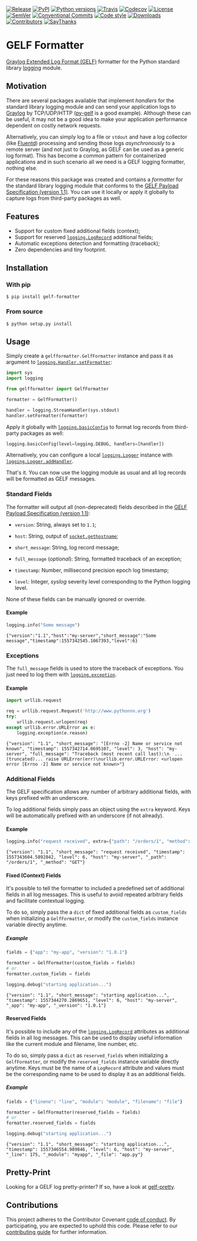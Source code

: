 [![Release](https://img.shields.io/github/release/joaodrp/gelf-formatter.svg)](https://github.com/joaodrp/gelf-formatter/releases/latest)
[![PyPI](https://img.shields.io/pypi/v/gelf-formatter.svg)](https://pypi.org/project/gelf-formatter/)
[![Python versions](https://img.shields.io/pypi/pyversions/gelf-formatter.svg)](https://pypi.org/project/gelf-formatter/)
[![Travis](https://img.shields.io/travis/com/joaodrp/gelf-formatter.svg)](https://travis-ci.com/joaodrp/gelf-formatter)
[![Codecov](https://codecov.io/github/joaodrp/gelf-formatter/coverage.svg?branch=master)](https://codecov.io/github/joaodrp/gelf-formatter)
[![License](https://img.shields.io/badge/license-MIT-brightgreen.svg)](LICENSE)
[![SemVer](https://img.shields.io/badge/semver-2.0.0-blue.svg)](https://semver.org/)
[![Conventional Commits](https://img.shields.io/badge/conventional%20commits-1.0.0-yellow.svg)](https://conventionalcommits.org)
[![Code style](https://img.shields.io/badge/code%20style-black-000000.svg)](https://github.com/ambv/black)
[![Downloads](https://pepy.tech/badge/gelf-formatter)](https://pepy.tech/project/gelf-formatter)
[![Contributors](https://img.shields.io/github/contributors/joaodrp/gelf-formatter.svg)](https://github.com/joaodrp/gelf-formatter/graphs/contributors)
[![SayThanks](https://img.shields.io/badge/say%20thanks-%E2%98%BC-1EAEDB.svg)](https://saythanks.io/to/joaodrp)

# GELF Formatter

[Graylog Extended Log Format (GELF)](http://docs.graylog.org/en/latest/pages/gelf.html) formatter for the Python standard library [logging](https://docs.python.org/3/library/logging.html) module.

## Motivation

There are several packages available that implement *handlers* for the standard library logging module and can send your application logs to [Graylog](https://www.graylog.org/) by TCP/UDP/HTTP ([py-gelf](https://pypi.org/project/pygelf/) is a good example). Although these can be useful, it may not be a good idea to make your application performance dependent on costly network requests.

Alternatively, you can simply log to a file or `stdout` and have a log collector (like [Fluentd](https://www.fluentd.org/)) processing and sending those logs *asynchronously* to a remote server (and not just to Graylog, as GELF can be used as a generic log format). This has become a common pattern for containerized applications and in such scenario all we need is a GELF logging formatter, nothing else.

For these reasons this package was created and contains a *formatter* for the standard library logging module that conforms to the [GELF Payload Specification (version 1.1)](http://docs.graylog.org/en/3.0/pages/gelf.html#gelf-payload-specification). You can use it locally or apply it globally to capture logs from third-party packages as well.

## Features

- Support for custom fixed additional fields (context);
- Support for reserved [`logging.LogRecord`](https://docs.python.org/3/library/logging.html#logrecord-attributes) additional fields;
- Automatic exceptions detection and formatting (traceback);
- Zero dependencies and tiny footprint.

## Installation

### With pip

```text
$ pip install gelf-formatter
```

### From source

```text
$ python setup.py install
```

## Usage

Simply create a `gelfformatter.GelfFormatter` instance and pass it as argument to [`logging.Handler.setFormatter`](https://docs.python.org/3/library/logging.html#logging.Handler.setFormatter):

```py
import sys
import logging

from gelfformatter import GelfFormatter

formatter = GelfFormatter()

handler = logging.StreamHandler(sys.stdout)
handler.setFormatter(formatter)
```

Apply it globally with [`logging.basicConfig`](https://docs.python.org/3/library/logging.html#logging.basicConfig) to format log records from third-party packages as well:

```py
logging.basicConfig(level=logging.DEBUG, handlers=[handler])
```

Alternatively, you can configure a local [`logging.Logger`](https://docs.python.org/3/library/logging.html#logging.Logger) instance with [`logging.Logger.addHandler`](https://docs.python.org/3/library/logging.html#logging.Logger.addHandler).

That's it. You can now use the logging module as usual and all log records will be formatted as GELF messages.

### Standard Fields

The formatter will output all (non-deprecated) fields described in the [GELF Payload Specification (version 1.1)](http://docs.graylog.org/en/latest/pages/gelf.html#gelf-payload-specification):

- `version`: String, always set to `1.1`;

- `host`: String, output of [`socket.gethostname`](https://docs.python.org/3/library/socket.html#socket.gethostname);
- `short_message`: String, log record message;
- `full_message` (*optional*): String, formatted traceback of an exception;
- `timestamp`: Number, millisecond precision epoch log timestamp;
- `level`: Integer, *syslog* severity level corresponding to the Python logging level.

None of these fields can be manually ignored or override.

#### Example

```py
logging.info("Some message")
```

```text
{"version":"1.1","host":"my-server","short_message":"Some message","timestamp":1557342545.1067393,"level":6}
```

### Exceptions

The `full_message` fields is used to store the traceback of exceptions. You just need to log them with [`logging.exception`](https://docs.python.org/3/library/logging.html#logging.exception).

#### Example

```py
import urllib.request

req = urllib.request.Request('http://www.pythonnn.org')
try:
    urllib.request.urlopen(req)
except urllib.error.URLError as e:
    logging.exception(e.reason)
```

```text
{"version": "1.1", "short_message": "[Errno -2] Name or service not known", "timestamp": 1557342714.0695107, "level": 3, "host": "my-server", "full_message": "Traceback (most recent call last):\n  ...(truncated)... raise URLError(err)\nurllib.error.URLError: <urlopen error [Errno -2] Name or service not known>"}
```

### Additional Fields

The GELF specification allows any number of arbitrary additional fields, with keys prefixed with an underscore.

To log additional fields simply pass an object using the `extra` keyword. Keys will be automatically prefixed with an underscore (if not already).

#### Example

```py
logging.info("request received", extra={"path": "/orders/1", "method": "GET"})
```

```text
{"version": "1.1", "short_message": "request received", "timestamp": 1557343604.5892842, "level": 6, "host": "my-server", "_path": "/orders/1", "_method": "GET"}
```

#### Fixed (Context) Fields

It's possible to tell the formatter to included a predefined set of additional fields in all log messages. This is useful to avoid repeated arbitrary fields and facilitate contextual logging.

To do so, simply pass the a `dict` of fixed additional fields as `custom_fields` when initializing a `GelfFormatter`, or modify the `custom_fields` instance variable directly anytime.

##### Example

```py
fields = {"app": "my-app", "version": "1.0.1"}

formatter = GelfFormatter(custom_fields = fields)
# or
formatter.custom_fields = fields

logging.debug("starting application...")
```

```text
{"version": "1.1", "short_message": "starting application...", "timestamp": 1557344270.2869651, "level": 6, "host": "my-server", "_app": "my-app", "_version": "1.0.1"}
```

#### Reserved Fields

It's possible to include any of the [`logging.LogRecord`](https://docs.python.org/3/library/logging.html#logrecord-attributes) attributes as additional fields in all log messages. This can be used to display useful information like the current module and filename, line number, etc.

To do so, simply pass a `dict` as `reserved_fields` when initializing a `GelfFormatter`, or modify the `reserved_fields` instance variable directly anytime. Keys must be the name of a `LogRecord` attribute and values must be the corresponding name to be used to display it as an additional fields.

##### Example

```py
fields = {"lineno": "line", "module": "module", "filename": "file"}

formatter = GelfFormatter(reserved_fields = fields)
# or
formatter.reserved_fields = fields

logging.debug("starting application...")
```

```text
{"version": "1.1", "short_message": "starting application...", "timestamp": 1557346554.989846, "level": 6, "host": "my-server", "_line": 175, "_module": "myapp", "_file": "app.py"}
```


## Pretty-Print

Looking for a GELF log pretty-printer? If so, have a look at [gelf-pretty](https://github.com/joaodrp/gelf-pretty).

## Contributions

This project adheres to the Contributor Covenant [code of conduct](CODE_OF_CONDUCT.md). By participating, you are expected to uphold this code. Please refer to our [contributing guide](CONTRIBUTING.md) for further information.






















